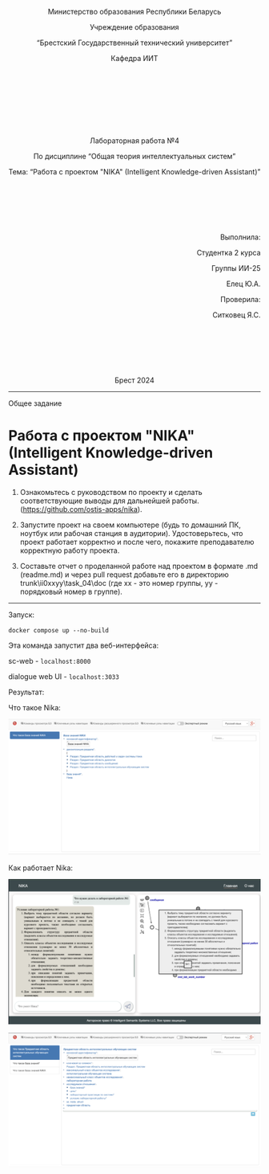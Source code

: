 <p align="center"> Министерство образования Республики Беларусь</p>
<p align="center">Учреждение образования</p>
<p align="center">“Брестский Государственный технический университет”</p>
<p align="center">Кафедра ИИТ</p>
<br><br><br><br><br><br><br>
<p align="center">Лабораторная работа №4</p>
<p align="center">По дисциплине “Общая теория интеллектуальных систем”</p>
<p align="center">Тема: “Работа с проектом "NIKA" (Intelligent Knowledge-driven Assistant)”</p>
<br><br><br><br><br>
<p align="right">Выполнила:</p>
<p align="right">Студентка 2 курса</p>
<p align="right">Группы ИИ-25</p>
<p align="right">Елец Ю.А.</p>
<p align="right">Проверила:</p>
<p align="right">Ситковец Я.С.</p>
<br><br><br><br><br>
<p align="center">Брест 2024</p>

---

 Общее задание 

 # Работа с проектом **"NIKA"** (Intelligent Knowledge-driven Assistant) #
 
1. Ознакомьтесь с руководством по проекту и сделать соответствующие выводы для дальнейшей работы.(https://github.com/ostis-apps/nika).

2. Запустите проект на своем компьютере (будь то домашний ПК, ноутбук или рабочая станция в аудитории). Удостоверьтесь, что проект работает корректно и после чего, покажите преподавателю корректную работу проекта.

3. Составьте отчет о проделанной работе над проектом в формате .md (readme.md) и через pull request добавьте его в директорию trunk\ii0xxyy\task_04\doc (где xx - это номер группы, yy - порядковый номер в группе).


---


 Запуск:
```
docker compose up --no-build
```
Эта команда запустит два веб-интерфейса:

sc-web - ```localhost:8000```

dialogue web UI - ```localhost:3033```

 Результат:

Что такое Nika:

![Результат:](image1.png)


Как работает Nika:

![Результат:](image2.png)

![Результат:](image3.png)
